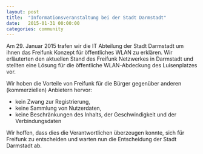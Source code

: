 ```yaml
---
layout: post
title:  "Informationsveranstaltung bei der Stadt Darmstadt"
date:   2015-01-31 00:00:00
categories: community
---
```


Am 29. Januar 2015 trafen wir die IT Abteilung der Stadt Darmstadt um ihnen das Freifunk Konzept für öffentliches WLAN zu erklären. Wir erläuterten den aktuellen Stand des Freifunk Netzwerkes in Darmstadt und stellten eine Lösung für die öffentliche WLAN-Abdeckung des Luisenplatzes vor.

Wir hoben die Vorteile von Freifunk für die Bürger gegenüber anderen (kommerziellen) Anbietern hervor:

- kein Zwang zur Registrierung,
- keine Sammlung von Nutzerdaten,
- keine Beschränkungen des Inhalts, der Geschwindigkeit und der Verbindungsdaten

Wir hoffen, dass dies die Verantwortlichen überzeugen konnte, sich für Freifunk zu entscheiden und warten nun die Entscheidung der Stadt Darmstadt ab.
